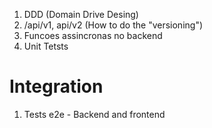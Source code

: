 1. DDD (Domain Drive Desing)
2. /api/v1, api/v2 (How to do the "versioning")
3. Funcoes assincronas no backend
4. Unit Tetsts

# Integration
1. Tests e2e - Backend and frontend